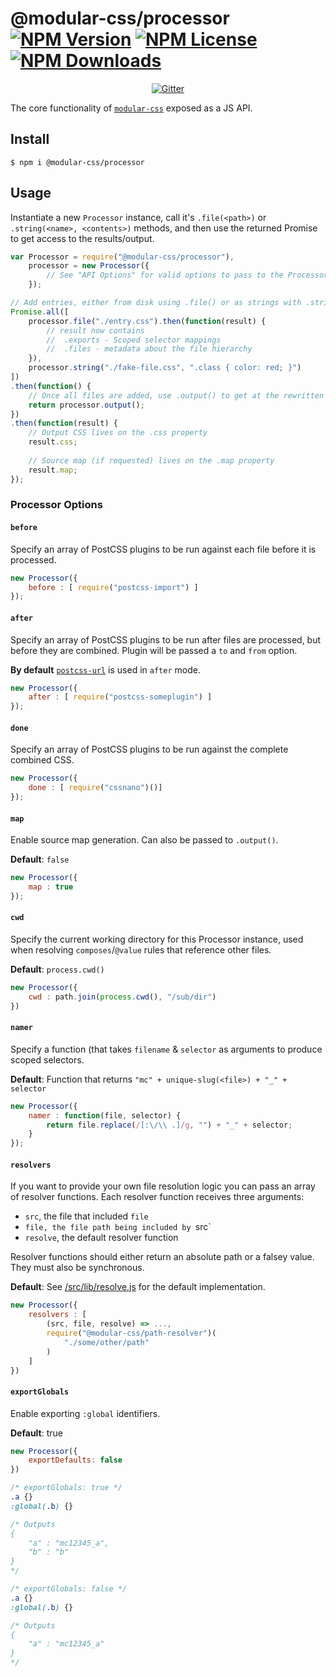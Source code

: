 @modular-css/processor  [![NPM Version](https://img.shields.io/npm/v/@modular-css/processor.svg)](https://www.npmjs.com/package/@modular-css/processor) [![NPM License](https://img.shields.io/npm/l/@modular-css/processor.svg)](https://www.npmjs.com/package/@modular-css/processor) [![NPM Downloads](https://img.shields.io/npm/dm/@modular-css/processor.svg)](https://www.npmjs.com/package/@modular-css/processor)
===========

<p align="center">
    <a href="https://gitter.im/modular-css/modular-css"><img src="https://img.shields.io/gitter/room/modular-css/modular-css.svg" alt="Gitter" /></a>
</p>

The core functionality of [`modular-css`](https://npmjs.com/modular-css) exposed as a JS API.

## Install

`$ npm i @modular-css/processor`

## Usage

Instantiate a new `Processor` instance, call it's `.file(<path>)` or `.string(<name>, <contents>)` methods, and then use the returned Promise to get access to the results/output.

```js
var Processor = require("@modular-css/processor"),
    processor = new Processor({
        // See "API Options" for valid options to pass to the Processor constructor
    });

// Add entries, either from disk using .file() or as strings with .string()
Promise.all([
    processor.file("./entry.css").then(function(result) {
        // result now contains
        //  .exports - Scoped selector mappings
        //  .files - metadata about the file hierarchy
    }),
    processor.string("./fake-file.css", ".class { color: red; }")
])
.then(function() {
    // Once all files are added, use .output() to get at the rewritten CSS
    return processor.output();
})
.then(function(result) {
    // Output CSS lives on the .css property
    result.css;
    
    // Source map (if requested) lives on the .map property
    result.map;
});
```

### Processor Options

#### `before`

Specify an array of PostCSS plugins to be run against each file before it is processed.

```js
new Processor({
    before : [ require("postcss-import") ]
});
```
#### `after`

Specify an array of PostCSS plugins to be run after files are processed, but before they are combined. Plugin will be passed a `to` and `from` option.

**By default** [`postcss-url`](https://www.npmjs.com/package/postcss-url) is used in `after` mode.

```js
new Processor({
    after : [ require("postcss-someplugin") ]
});
```

#### `done`

Specify an array of PostCSS plugins to be run against the complete combined CSS.

```js
new Processor({
    done : [ require("cssnano")()]
});
```

#### `map`

Enable source map generation. Can also be passed to `.output()`.

**Default**: `false`

```js
new Processor({
    map : true
});
```

#### `cwd`

Specify the current working directory for this Processor instance, used when resolving `composes`/`@value` rules that reference other files.

**Default**: `process.cwd()`

```js
new Processor({
    cwd : path.join(process.cwd(), "/sub/dir")
})
```

#### `namer`

Specify a function (that takes `filename` & `selector` as arguments to produce scoped selectors.

**Default**: Function that returns `"mc" + unique-slug(<file>) + "_" + selector`

```js
new Processor({
    namer : function(file, selector) {
        return file.replace(/[:\/\\ .]/g, "") + "_" + selector;
    }
});
```

#### `resolvers`

If you want to provide your own file resolution logic you can pass an array of resolver functions. Each resolver function receives three arguments:

- `src`, the file that included `file`
- `file, the file path being included by `src`
- `resolve`, the default resolver function

Resolver functions should either return an absolute path or a falsey value. They must also be synchronous.

**Default**: See [/src/lib/resolve.js](/src/lib/resolve.js) for the default implementation.

```js
new Processor({
    resolvers : [
        (src, file, resolve) => ...,
        require("@modular-css/path-resolver")(
            "./some/other/path"
        )
    ]
})
```

#### `exportGlobals`

Enable exporting `:global` identifiers.

**Default**: true

```js
new Processor({
    exportDefaults: false
})
```

```css
/* exportGlobals: true */
.a {}
:global(.b) {}

/* Outputs
{
    "a" : "mc12345_a",
    "b" : "b"
}
*/

/* exportGlobals: false */
.a {}
:global(.b) {}

/* Outputs
{
    "a" : "mc12345_a"
}
*/
```
